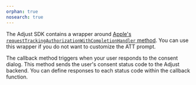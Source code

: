 ```yaml
---
orphan: true
nosearch: true
---
```


The Adjust SDK contains a wrapper around [Apple's `requestTrackingAuthorizationWithCompletionHandler` method](https://developer.apple.com/documentation/apptrackingtransparency/attrackingmanager/3547037-requesttrackingauthorizationwith). You can use this wrapper if you do not want to customize the ATT prompt.

The callback method triggers when your user responds to the consent dialog. This method sends the user's consent status code to the Adjust backend. You can define responses to each status code within the callback function.
